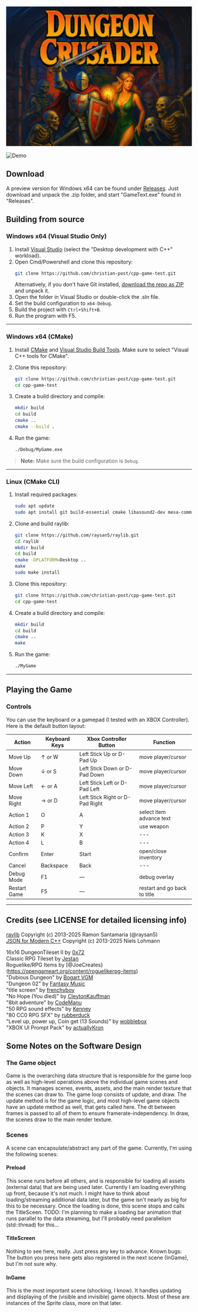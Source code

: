 ﻿<p align="center">
    <img width="600" src="github/title_big.png">
</p>

![Demo](github/hero.gif)

## Download

A preview version for Windows x64 can be found under [Releases](https://github.com/christian-post/cpp-game-test/releases). Just download and unpack the .zip folder, and start "GameText.exe" found in "Releases".


## Building from source

### Windows x64 (Visual Studio Only)

1. Install [Visual Studio](https://visualstudio.microsoft.com/) (select the "Desktop development with C++" workload).
2. Open Cmd/Powershell and clone this repository:
   ```bash
   git clone https://github.com/christian-post/cpp-game-test.git
   ```
   Alternatively, if you don't have Git installed, [download the repo as ZIP](https://github.com/christian-post/cpp-game-test/archive/refs/heads/master.zip) and unpack it.
3. Open the folder in Visual Studio or double-click the .sln file.
4. Set the build configuration to `x64-Debug`.
5. Build the project with `Ctrl+Shift+B`.
6. Run the program with F5.

---

### Windows x64 (CMake)

1. Install [CMake](https://cmake.org/download/) and [Visual Studio Build Tools](https://visualstudio.microsoft.com/visual-cpp-build-tools/). Make sure to select "Visual C++ tools for CMake".
2. Clone this repository:

   ```bash
   git clone https://github.com/christian-post/cpp-game-test.git
   cd cpp-game-test
   ```

3. Create a build directory and compile:

   ```bash
   mkdir build
   cd build
   cmake ..
   cmake --build .
   ```

4. Run the game:

   ```bash
   ./Debug/MyGame.exe
   ```

> **Note:**
> Make sure the build configuration is `Debug`.

---

### Linux (CMake CLI)

1. Install required packages:

   ```bash
   sudo apt update
   sudo apt install git build-essential cmake libasound2-dev mesa-common-dev libx11-dev libxrandr-dev libxi-dev xorg-dev libgl1-mesa-dev libglu1-mesa-dev
   ```

2. Clone and build raylib:

   ```bash
   git clone https://github.com/raysan5/raylib.git
   cd raylib
   mkdir build
   cd build
   cmake -DPLATFORM=Desktop ..
   make
   sudo make install
   ```

3. Clone this repository:

   ```bash
   git clone https://github.com/christian-post/cpp-game-test.git
   cd cpp-game-test
   ```

4. Create a build directory and compile:

   ```bash
   mkdir build
   cd build
   cmake ..
   make
   ```

5. Run the game:

   ```bash
   ./MyGame
   ```

---


## Playing the Game

### Controls

You can use the keyboard or a gamepad (I tested with an XBOX Controller). 
Here is the default button layout: 

| Action        | Keyboard Keys    | Xbox Controller Button          | Function                    |
|---------------|------------------|---------------------------------|---------------------------- |
| Move Up       | ↑ or W           | Left Stick Up or D-Pad Up       | move player/cursor          |
| Move Down     | ↓ or S           | Left Stick Down or D-Pad Down   | move player/cursor          |
| Move Left     | ← or A           | Left Stick Left or D-Pad Left   | move player/cursor          |
| Move Right    | → or D           | Left Stick Right or D-Pad Right | move player/cursor          |
| Action 1      | O                | A					             | select item<br>advance text |
| Action 2      | P                | Y								 | use weapon                  |
| Action 3      | K                | X								 | ---                         |
| Action 4      | L                | B								 | ---                         |
| Confirm       | Enter            | Start							 | open/close inventory        |
| Cancel        | Backspace        | Back							 | ---                         |
| Debug Mode    | F1               | —                               | debug overlay               |
| Restart Game  | F5               | —                               | restart and go back to title|




---


## Credits (see LICENSE for detailed licensing info)

[raylib](https://www.raylib.com/) Copyright (c) 2013-2025 Ramon Santamaria (@raysan5)</br>
[JSON for Modern C++](https://github.com/nlohmann/json/) Copyright (c) 2013-2025 Niels Lohmann

16x16 DungeonTileset II by [0x72](https://0x72.itch.io/dungeontileset-ii)</br>
Classic RPG Tileset by [Jestan](https://jestan.itch.io/classic-rpg)</br>
Roguelike/RPG Items by [@JoeCreates}(https://opengameart.org/content/roguelikerpg-items)</br>
"Dubious Dungeon" by [Bogart VGM](https://opengameart.org/content/dubious-dungeon)</br>
"Dungeon 02" by [Fantasy Music](https://opengameart.org/content/dungeon-02)</br>
"title screen" by [frenchyboy](https://opengameart.org/content/title-screen)</br>
"No Hope (You died)" by [CleytonKauffman](https://opengameart.org/users/cleytonkauffman)</br>
"8bit adventure" by [CodeManu](https://opengameart.org/content/8bit-adventure)</br>
"50 RPG sound effects" by [Kenney](https://opengameart.org/content/50-rpg-sound-effects)</br>
"80 CC0 RPG SFX" by [rubberduck](https://opengameart.org/content/80-cc0-rpg-sfx)</br>
"Level up, power up, Coin get (13 Sounds)" by [wobblebox](https://opengameart.org/content/level-up-power-up-coin-get-13-sounds)</br>
"XBOX UI Prompt Pack" by [actuallyKron](https://actuallykron.itch.io/xbox-ui-prompts)</br>

## Some Notes on the Software Design

### The Game object
Game is the overarching data structure that is responsible for the game loop as well as high-level operations above the individual game scenes and objects.
It manages scenes, events, assets, and the main render texture that the scenes can draw to. The game loop consists of update, and draw. The update method is for the game logic, and most high-level game objects have an update method as well, that gets called here. The dt between frames is passed to all of them to ensure framerate-independency. In draw, the scenes draw to the main render texture.

### Scenes
A scene can encapsulate/abstract any part of the game. Currently, I'm using the following scenes:

#### Preload
This scene runs before all others, and is responsible for loading all assets (external data) that are being used later. Currently I am loading everything up front, because it's not much. I might have to think about loading/streaming additional data later, but the game isn't nearly as big for this to be necessary.
Once the loading is done, this scene stops and calls the TitleSceen.
TODO: I'm planning to make a loading bar animation that runs parallel to the data streaming, but I'll probably need parallelism (std::thread) for this...

#### TitleScreen
Nothing to see here, really. Just press any key to advance.
Known bugs: The button you press here gets also registered in the next scene (InGame), but I'm not sure why.

#### InGame
This is the most important scene (shocking, I know). It handles updating and displaying of the (visible and invisible) game objects. Most of these are instances of the Sprite class, more on that later.

